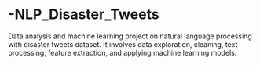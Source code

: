# -NLP_Disaster_Tweets
Data analysis and machine learning project on natural language processing with disaster tweets dataset. It involves data exploration, cleaning, text processing, feature extraction, and applying machine learning models.

